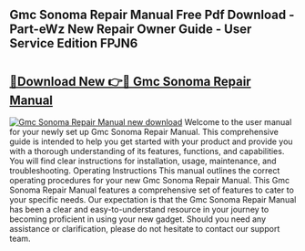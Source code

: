 ## Gmc Sonoma Repair Manual Free Pdf Download - Part-eWz New Repair Owner Guide - User Service Edition FPJN6

# <h2><a href="http://bc42292.oget.top/?id=Gmc+Sonoma+Repair+Manual">🔗Download New 👉🔴 Gmc Sonoma Repair Manual</a></h2>

[![Gmc Sonoma Repair Manual new download](https://i.imgur.com/5g1atiW.png)](http://bc42292.oget.top/?id=Gmc+Sonoma+Repair+Manual)
Welcome to the user manual for your newly set up Gmc Sonoma Repair Manual. This comprehensive guide is intended to help you get started with your product and provide you with a thorough understanding of its features, functions, and capabilities. You will find clear instructions for installation, usage, maintenance, and troubleshooting. Operating Instructions This manual outlines the correct operating procedures for your new Gmc Sonoma Repair Manual. This Gmc Sonoma Repair Manual features a comprehensive set of features to cater to your specific needs. Our expectation is that the Gmc Sonoma Repair Manual has been a clear and easy-to-understand resource in your journey to becoming proficient in using your new gadget. Should you need any assistance or clarification, please do not hesitate to contact our support team.
